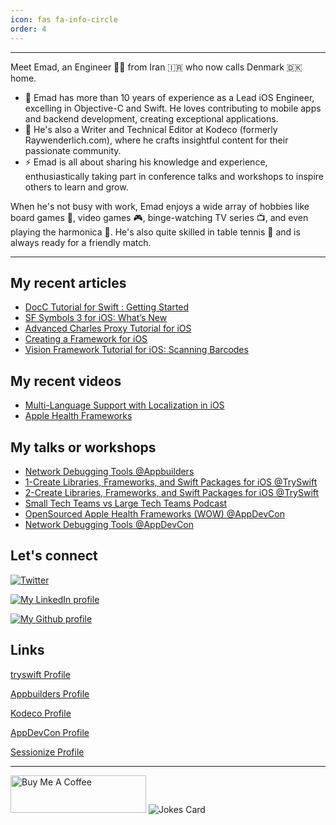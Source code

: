 ```yaml
---
icon: fas fa-info-circle
order: 4
---
```


---

Meet Emad, an Engineer 🧑‍💻 from Iran 🇮🇷 who now calls Denmark 🇩🇰 home.

- 🔭 Emad has more than 10 years of experience as a Lead iOS Engineer, excelling in Objective-C and Swift. He loves contributing to mobile apps and backend development, creating exceptional applications.
- 🌱 He's also a Writer and Technical Editor at Kodeco (formerly Raywenderlich.com), where he crafts insightful content for their passionate community.
- ⚡️ Emad is all about sharing his knowledge and experience, enthusiastically taking part in conference talks and workshops to inspire others to learn and grow.

When he's not busy with work, Emad enjoys a wide array of hobbies like board games 🎲, video games 🎮, binge-watching TV series 📺, and even playing the harmonica 🎼. He's also quite skilled in table tennis 🏓 and is always ready for a friendly match.


---

## My recent articles
<!-- BLOG-POST-LIST:START -->
- [DocC Tutorial for Swift : Getting Started](https://www.raywenderlich.com/34919511-docc-tutorial-for-swift-getting-started)
- [SF Symbols 3 for iOS: What’s New](https://www.raywenderlich.com/28867639-sf-symbols-3-for-ios-what-s-new)
- [Advanced Charles Proxy Tutorial for iOS](https://www.raywenderlich.com/22070831-advanced-charles-proxy-tutorial-for-ios)
- [Creating a Framework for iOS](https://www.raywenderlich.com/17753301-creating-a-framework-for-ios)
- [Vision Framework Tutorial for iOS: Scanning Barcodes](https://www.raywenderlich.com/12663654-vision-framework-tutorial-for-ios-scanning-barcodes)
<!-- BLOG-POST-LIST:END -->

## My recent videos
<!-- VIDEOS:START -->
- [Multi-Language Support with Localization in iOS](https://www.raywenderlich.com/20755921-multi-language-support-with-localization-in-ios)
- [Apple Health Frameworks](https://www.kodeco.com/26264549-apple-health-frameworks)
<!-- VIDEOS:END -->

## My talks or workshops
<!-- WORKSHOPS:START -->
- [Network Debugging Tools @Appbuilders](https://appbuilders.ch/#workshops)
- [1-Create Libraries, Frameworks, and Swift Packages for iOS @TrySwift](https://lu.ma/swift-packages)
- [2-Create Libraries, Frameworks, and Swift Packages for iOS @TrySwift](https://lu.ma/swift-frameworks)
- [Small Tech Teams vs Large Tech Teams Podcast](https://open.spotify.com/episode/4KOh3NZSClXOAlXSxJAGGU?si=LLDgGJieSMiFdXQgPQxuRw)
- [OpenSourced Apple Health Frameworks (WOW) @AppDevCon](https://appdevcon.nl/session/opensourced-apple-health-frameworks-wow/)
- [Network Debugging Tools @AppDevCon](https://appdevcon.nl/session/network-debugging-tools/)

<!-- WORKSHOPS:END -->

## Let's connect
[![Twitter](https://img.shields.io/badge/-emadgnia-blue?style=flat&logo=twitter&logoColor=white)](http://twitter.com/emadgnia)

[![My LinkedIn profile](https://img.shields.io/badge/-emadgnia-blue?style=flat&logo=Linkedin&logoColor=white)](https://www.linkedin.com/in/emadgnia/)

[![My Github profile](https://img.shields.io/badge/-emadgnia-blue?style=flat&logo=Github&logoColor=white)](https://github.com/Emadgnia)

## Links
[tryswift Profile](https://www.tryswift.co/world/#emadgnia) 

[Appbuilders Profile](https://appbuilders.ch/) 

[Kodeco Profile](https://www.kodeco.com/u/emadgnia)

[AppDevCon Profile](https://appdevcon.nl/speaker/emad-ghorbaninia/)

[Sessionize Profile](https://sessionize.com/emadgnia)

---

<a href="https://www.buymeacoffee.com/emadgnia" target="_blank"><img src="https://cdn.buymeacoffee.com/buttons/v2/default-blue.png" alt="Buy Me A Coffee" style="height: 60px !important;width: 217px !important;" ></a> ![Jokes Card](https://readme-jokes.vercel.app/api)
